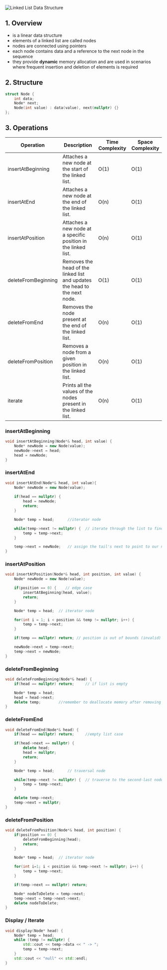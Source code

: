 
![Linked List Data Structure](https://cdn.programiz.com/sites/tutorial2program/files/linked-list-concept.png)

## 1. Overview

* is a linear data structure
* elements of a linked list are called nodes
* nodes are connected using pointers
* each node contains data and a reference to the next node in the sequence
* they provide **dynamic** memory allocation and are used in scenarios where frequent insertion and deletion of elements is required

## 2. Structure

```cpp
struct Node {
    int data;
    Node* next;
    Node(int value) : data(value), next(nullptr) {}
};
```

## 3. Operations


| Operation           | Description                                                                | Time Complexity | Space Complexity |
| --------------------- | ---------------------------------------------------------------------------- | ----------------- | ------------------ |
| insertAtBeginning   | Attaches a new node at the start of the linked list.                       | O(1)            | O(1)             |
| insertAtEnd         | Attaches a new node at the end of the linked list.                         | O(n)            | O(1)             |
| insertAtPosition    | Attaches a new node at a specific position in the linked list.             | O(n)            | O(1)             |
| deleteFromBeginning | Removes the head of the linked list and updates the head to the next node. | O(1)            | O(1)             |
| deleteFromEnd       | Removes the node present at the end of the linked list.                    | O(n)            | O(1)             |
| deleteFromPosition  | Removes a node from a given position in the linked list.                   | O(n)            | O(1)             |
| iterate             | Prints all the values of the nodes present in the linked list.             | O(n)            | O(1)             |

### insertAtBeginning

```cpp
void insertAtBeginning(Node*& head, int value) {
    Node* newNode = new Node(value);
    newNode->next = head;
    head = newNode;
}
```

### insertAtEnd

```cpp
void insertAtEnd(Node*& head, int value){
    Node* newNode = new Node(value);
  
    if(head == nullptr) {
        head = newNode;
        return;
    }

    Node* temp = head;      //iterator node

    while(temp->next != nullptr) {  // iterate through the list to find the tail node
        temp = temp->next;
    }

    temp->next = newNode;   // assign the tail's next to point to our newly inserted node
}
```

### insertAtPosition

```cpp
void insertAtPosition(Node*& head, int position, int value) {
    Node* newNode = new Node(value);

    if(position == 0) {    // edge case
        insertAtBeginning(head, value);
        return;
    }

    Node* temp = head;  // iterator node

    for(int i = 1; i < position && temp != nullptr; i++) {
        temp = temp->next;
    }

    if(temp == nullptr) return; // position is out of bounds (invalid)

    newNode->next = temp->next;
    temp->next = newNode;
}
```

### deleteFromBeginning

```cpp
void deleteFromBeginning(Node*& head) {
    if(head == nullptr) return;     // if list is empty

    Node* temp = head;
    head = head->next;
    delete temp;        //remember to deallocate memory after removing unwanted node
}
```

### deleteFromEnd

```cpp
void deleteFromEnd(Node*& head) {
    if(head == nullptr) return;     //empty list case

    if(head->next == nullptr) { 
        delete head;
        head = nullptr;
        return;
    }

    Node* temp = head;      // traversal node

    while(temp->next != nullptr) {  // traverse to the second-last node in the list
        temp = temp->next;
    }

    delete temp->next;
    temp->next = nullptr;
}
```

### deleteFromPosition

```cpp
void deleteFromPosition(Node*& head, int position) {
    if(position == 0) { 
        deleteFromBeginning(head);
        return;
    }

    Node* temp = head;  // iterator node

    for(int i=1; i < position && temp->next != nullptr; i++) {
        temp = temp->next;
    }

    if(temp->next == nullptr) return;

    Node* nodeToDelete = temp->next;
    temp->next = temp->next->next;
    delete nodeToDelete;
}
```

### Display / Iterate

```cpp
void display(Node* head) {
    Node* temp = head;
    while (temp != nullptr) {
        std::cout << temp->data << " -> ";
        temp = temp->next;
    }
    std::cout << "null" << std::endl;
}
```
